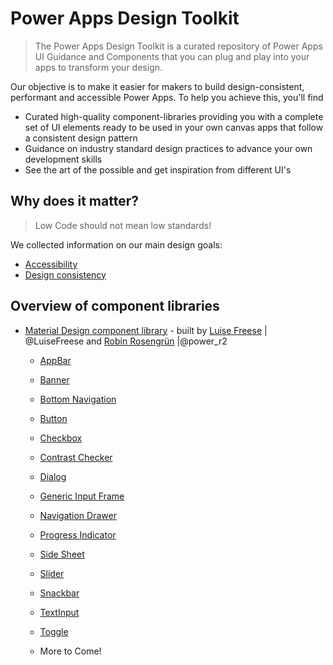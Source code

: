 # Power Apps Design Toolkit

> The Power Apps Design Toolkit is a curated repository of Power Apps UI Guidance and Components that you can plug and play into your apps to transform your design.

Our objective is to make it easier for makers to build design-consistent, performant and accessible Power Apps. To help you achieve this, you'll find

- Curated high-quality component-libraries providing you with a complete set of UI elements ready to be used in your own canvas apps that follow a consistent design pattern
- Guidance on industry standard design practices to advance your own development skills
- See the art of the possible and get inspiration from different UI's

## Why does it matter?

> Low Code should not mean low standards!

We collected information on our main design goals:

- [Accessibility](docs/accessibility.md)
- [Design consistency](docs/design-consistency.md)

## Overview of component libraries

- [Material Design component library](materialdesign%20components/../materialdesign%20components/intro.md) - built by [Luise Freese](https://tiwtter.com/LuiseFreese) | @LuiseFreese and [Robin Rosengrün](https://twitter.com/power_r2) |@power_r2
  - [AppBar](materialdesign%20components/docs/AppBarTop.md)
  - [Banner](materialdesign%20components/docs/Banner.md)
  - [Bottom Navigation](materialdesign%20components/docs/BottomNavigation.md)
  - [Button](materialdesign%20components/docs/Button.md)
  - [Checkbox]((materialdesign%20components/docsCheckbox.md))
  - [Contrast Checker](materialdesign%20components/docs/ContrastChecker.md)
  - [Dialog](materialdesign%20components/docs/Dialog.md)
  - [Generic Input Frame](materialdesign%20components/docs/GerenericInputFrame.md)
  - [Navigation Drawer](materialdesign%20components/docs/NavigationDrawer.md)
  - [Progress Indicator](materialdesign%20components/docs/ProgressIndicator.md)
  - [Side Sheet](materialdesign%20components/docs/SideSheet.md)
  - [Slider](materialdesign%20components/docs/Slider.md)
  - [Snackbar](materialdesign%20components/docs/Snackbar.md)
  - [TextInput](materialdesign%20components/docs/Textinput.md)
  - [Toggle](materialdesign%20components/docs/Toggle.md)
  
  - More to Come!
